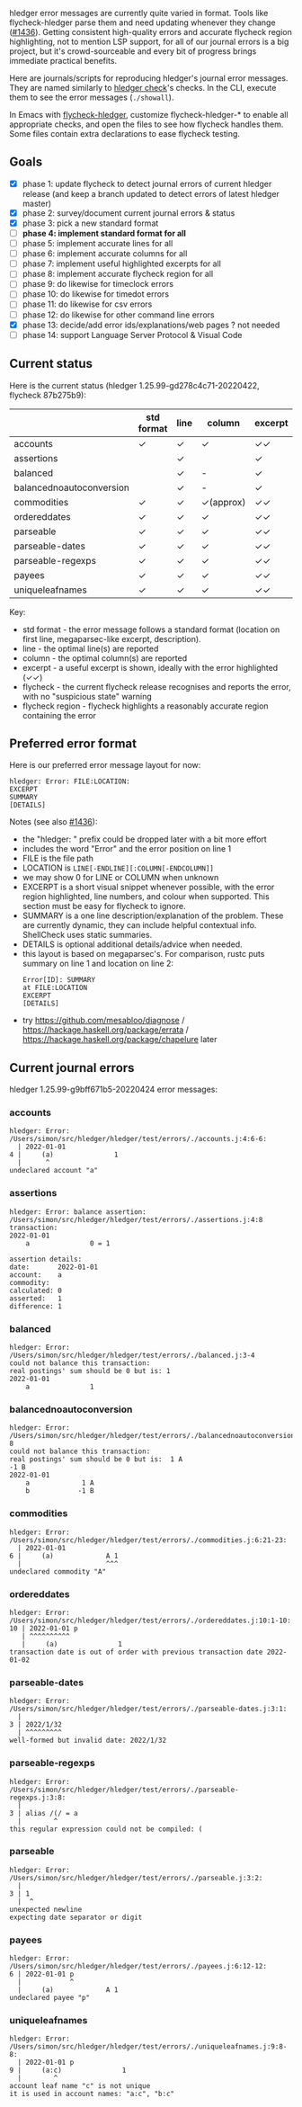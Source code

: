 hledger error messages are currently quite varied in format.
Tools like flycheck-hledger parse them and need updating
whenever they change ([#1436][]).
Getting consistent high-quality errors and accurate flycheck region
highlighting, not to mention LSP support, for all of our journal
errors is a big project, but it's crowd-sourceable and every bit of
progress brings immediate practical benefits.

Here are journals/scripts for reproducing hledger's journal error messages.
They are named similarly to [hledger check][]'s checks.
In the CLI, execute them to see the error messages (`./showall`).

In Emacs with [flycheck-hledger][],
customize flycheck-hledger-* to enable all appropriate checks,
and open the files to see how flycheck handles them.
Some files contain extra declarations to ease flycheck testing.

[hledger check]:    https://hledger.org/hledger.html#check
[flycheck-hledger]: https://github.com/DamienCassou/flycheck-hledger
[flycheck-hledger-10]: https://github.com/DamienCassou/flycheck-hledger/pull/10
[#1436]:            https://github.com/simonmichael/hledger/issues/1436

## Goals

- [x] phase 1: update flycheck to detect journal errors of current hledger release (and keep a branch updated to detect errors of latest hledger master)
- [x] phase 2: survey/document current journal errors & status
- [x] phase 3: pick a new standard format
- [ ] **phase 4: implement standard format for all**
- [ ] phase 5: implement accurate lines for all
- [ ] phase 6: implement accurate columns for all
- [ ] phase 7: implement useful highlighted excerpts for all
- [ ] phase 8: implement accurate flycheck region for all
- [ ] phase 9: do likewise for timeclock errors
- [ ] phase 10: do likewise for timedot errors
- [ ] phase 11: do likewise for csv errors
- [ ] phase 12: do likewise for other command line errors
- [x] phase 13: decide/add error ids/explanations/web pages ? not needed
- [ ] phase 14: support Language Server Protocol & Visual Code

## Current status

Here is the current status
(hledger 1.25.99-gd278c4c71-20220422, flycheck 87b275b9):

|                          | std format | line | column    | excerpt | flycheck | flycheck region |
|--------------------------|------------|------|-----------|---------|----------|-----------------|
| accounts                 | ✓          | ✓    | ✓         | ✓✓      |          |                 |
| assertions               |            | ✓    |           | ✓       |          |                 |
| balanced                 |            | ✓    | -         | ✓       |          |                 |
| balancednoautoconversion |            | ✓    | -         | ✓       |          |                 |
| commodities              | ✓          | ✓    | ✓(approx) | ✓✓      |          |                 |
| ordereddates             | ✓          | ✓    | ✓         | ✓✓      |          |                 |
| parseable                | ✓          | ✓    | ✓         | ✓✓      |          |                 |
| parseable-dates          | ✓          | ✓    | ✓         | ✓✓      |          |                 |
| parseable-regexps        | ✓          | ✓    | ✓         | ✓✓      |          |                 |
| payees                   | ✓          | ✓    | ✓         | ✓✓      |          |                 |
| uniqueleafnames          | ✓          | ✓    | ✓         | ✓✓      |          |                 |

Key:
- std format      - the error message follows a standard format (location on first line, megaparsec-like excerpt, description).
- line            - the optimal line(s) are reported
- column          - the optimal column(s) are reported
- excerpt         - a useful excerpt is shown, ideally with the error highlighted (✓✓)
- flycheck        - the current flycheck release recognises and reports the error, with no "suspicious state" warning
- flycheck region - flycheck highlights a reasonably accurate region containing the error

## Preferred error format

Here is our preferred error message layout for now:
```
hledger: Error: FILE:LOCATION:
EXCERPT
SUMMARY
[DETAILS]
```

Notes (see also [#1436][]):

- the "hledger: " prefix could be dropped later with a bit more effort
- includes the word "Error" and the error position on line 1
- FILE is the file path
- LOCATION is `LINE[-ENDLINE][:COLUMN[-ENDCOLUMN]]`
- we may show 0 for LINE or COLUMN when unknown
- EXCERPT is a short visual snippet whenever possible, with the error region highlighted, line numbers, and colour when supported. This section must be easy for flycheck to ignore.
- SUMMARY is a one line description/explanation of the problem. 
  These are currently dynamic, they can include helpful contextual info.
  ShellCheck uses static summaries.
- DETAILS is optional additional details/advice when needed.
- this layout is based on megaparsec's. For comparison, rustc puts summary on line 1 and location on line 2:
  ```
  Error[ID]: SUMMARY
  at FILE:LOCATION
  EXCERPT
  [DETAILS]
  ```
- try https://github.com/mesabloo/diagnose / https://hackage.haskell.org/package/errata / https://hackage.haskell.org/package/chapelure later

## Current journal errors

<!-- to update: erase the below then C-u M-! ./showall -->
<!-- GENERATED: -->
hledger 1.25.99-g9bff671b5-20220424 error messages:

### accounts
```
hledger: Error: /Users/simon/src/hledger/hledger/test/errors/./accounts.j:4:6-6:
  | 2022-01-01
4 |     (a)               1
  |      ^
undeclared account "a"
```


### assertions
```
hledger: Error: balance assertion: /Users/simon/src/hledger/hledger/test/errors/./assertions.j:4:8
transaction:
2022-01-01
    a               0 = 1

assertion details:
date:       2022-01-01
account:    a
commodity:  
calculated: 0
asserted:   1
difference: 1
```


### balanced
```
hledger: Error: /Users/simon/src/hledger/hledger/test/errors/./balanced.j:3-4
could not balance this transaction:
real postings' sum should be 0 but is: 1
2022-01-01
    a               1
```


### balancednoautoconversion
```
hledger: Error: /Users/simon/src/hledger/hledger/test/errors/./balancednoautoconversion.j:6-8
could not balance this transaction:
real postings' sum should be 0 but is:  1 A
-1 B
2022-01-01
    a             1 A
    b            -1 B
```


### commodities
```
hledger: Error: /Users/simon/src/hledger/hledger/test/errors/./commodities.j:6:21-23:
  | 2022-01-01
6 |     (a)             A 1
  |                     ^^^
undeclared commodity "A"
```


### ordereddates
```
hledger: Error: /Users/simon/src/hledger/hledger/test/errors/./ordereddates.j:10:1-10:
10 | 2022-01-01 p
   | ^^^^^^^^^^
   |     (a)               1
transaction date is out of order with previous transaction date 2022-01-02
```


### parseable-dates
```
hledger: Error: /Users/simon/src/hledger/hledger/test/errors/./parseable-dates.j:3:1:
  |
3 | 2022/1/32
  | ^^^^^^^^^
well-formed but invalid date: 2022/1/32
```


### parseable-regexps
```
hledger: Error: /Users/simon/src/hledger/hledger/test/errors/./parseable-regexps.j:3:8:
  |
3 | alias /(/ = a
  |        ^
this regular expression could not be compiled: (
```


### parseable
```
hledger: Error: /Users/simon/src/hledger/hledger/test/errors/./parseable.j:3:2:
  |
3 | 1
  |  ^
unexpected newline
expecting date separator or digit
```


### payees
```
hledger: Error: /Users/simon/src/hledger/hledger/test/errors/./payees.j:6:12-12:
6 | 2022-01-01 p
  |            ^
  |     (a)             A 1
undeclared payee "p"
```


### uniqueleafnames
```
hledger: Error: /Users/simon/src/hledger/hledger/test/errors/./uniqueleafnames.j:9:8-8:
  | 2022-01-01 p
9 |     (a:c)               1
  |        ^
account leaf name "c" is not unique
it is used in account names: "a:c", "b:c"
```

